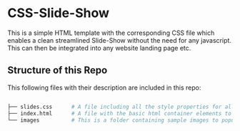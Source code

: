 # CSS-Slide-Show 
This is a simple HTML template with the corresponding CSS file which enables a clean streamlined Slide-Show without the need for any javascript. This can then be integrated into any website landing page etc.

## Structure of this Repo
This following files with their description are included in this repo:

```bash

├── slides.css      # A file including all the style properties for all classes associated with the slide show elements
├── index.html      # A file with the basic html container elements to display the slide show
└── images          # This is a folder containing sample images to populate the slide show

```
